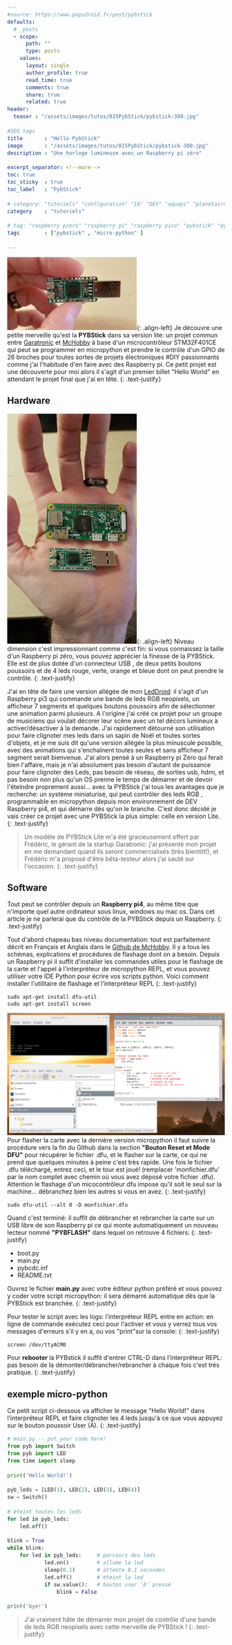 ```yaml
---
#source: https://www.papsdroid.fr/post/pybstick
defaults:
  # _posts
  - scope:
      path: ""
      type: posts
    values:
      layout: single
      author_profile: true
      read_time: true
      comments: true
      share: true
      related: true
header: 
  teaser : "/assets/images/tutos/015PybStick/pybstick-300.jpg"

#SEO tags
title       : "Hello PybStick"
image       : "/assets/images/tutos/015PybStick/pybstick-300.jpg"
description : "Une horloge lumineuse avec un Raspberry pi zéro"

excerpt_separator: <!--more-->
toc: true
toc_sticky  : true
toc_label   : "PybStick"

# category: "tutoriels" "configuration" "IA" "DEV" "aquapi" "planétaire" 
category    : "tutoriels" 

# tag: "raspberry pzero" "raspberry pi" "raspberry pico" "pybstick" "python3" "micro-pyhton" "électronique"
tags        : ["pybstick" , "micro-python" ]

---
```

![PybStick](/assets/images/tutos/015PybStick/pybstick-300.jpg){: .align-left} 
Je découvre une petite merveille qu'est la **PYBStick** dans sa version lite: un projet commun entre [Garatronic](https://blog.garatronic.fr/index.php/fr/) et [McHobby](https://shop.mchobby.be/fr/micropython/1830-pybstick-lite-26-micropython-et-arduino-3232100018303-garatronic.html) à base d'un microcontrôleur STM32F401CE qui peut se programmer en micropython et prendre le contrôle d'un GPIO de 26 broches pour toutes sortes de projets électroniques #DIY passionnants comme j'ai l'habitude d'en faire avec des Raspberry pi. Ce petit projet est une découverte pour moi alors il s'agit d'un premier billet "Hello World" en attendant le projet final que j'ai en tête.
{: .text-justify}

## Hardware
![PybStick](/assets/images/tutos/015PybStick/pybstick-dim.jpg){: .align-left} 
Niveau dimension c'est impressionnant comme c'est fin: si vous connaissez la taille d'un Raspberry pi zéro, vous pouvez apprécier la finesse de la PYBStick. Elle est de plus dotée d'un connecteur USB , de deux petits boutons poussoirs et de 4 leds rouge, verte, orange et bleue dont on peut prendre le contrôle.
{: .text-justify}

J'ai en tête de faire une version allégée de mon [LedDroid](https://papsdroidfr.github.io/tutoriels/ledDroid/): il s'agit d'un Raspberry pi3 qui commande une bande de leds RGB neopixels, un afficheur 7 segments et quelques boutons poussoirs afin de sélectionner une animation parmi plusieurs. A l'origine j'ai créé ce projet pour un groupe de musiciens qui voulait décorer leur scène avec un tel décors lumineux à activer/désactiver à la demande. J'ai rapidement détourné son utilisation pour faire clignoter mes leds dans un sapin de Noël et toutes sortes d'objets, et je me suis dit qu'une version allégée la plus minuscule possible, avec des animations qui s'enchaînent toutes seules et sans afficheur 7 segment serait bienvenue. J'ai alors pensé à un Raspberry pi Zéro qui ferait bien l'affaire, mais je n'ai absolument pas besoin d'autant de puissance pour faire clignoter des Leds, pas besoin de réseau, de sorties usb, hdmi, et pas besoin non plus qu'un OS prenne le temps de démarrer et de devoir l'éteindre proprement aussi... avec la PYBStick j'ai tous les avantages que je recherche: un système miniaturisé, qui peut contrôler des leds RGB , programmable en micropython depuis mon environnement de DEV Raspberry pi4, et qui démarre dès qu'on le branche. C'est donc décidé je vais créer ce projet avec une PYBStick la plus simple: celle en version Lite.
{: .text-justify}

> Un modèle de PYBStick Lite m'a été gracieusement offert par Frédéric, le gérant de la startup Garatronic: j'ai présenté mon projet en me demandant quand ils seront commercialisés (très bientôt!), et Frédéric m'a proposé d'être bêta-testeur alors j'ai sauté sur l'occasion.
{: .text-justify}

## Software
Tout peut se contrôler depuis un **Raspberry pi4**, au même titre que n'importe quel autre ordinateur sous linux, windows ou mac os. Dans cet article je ne parlerai que du contrôle de la PYBStick depuis un Raspberry.
{: .text-justify}

Tout d'abord chapeau bas niveau documentation: tout est parfaitement décrit en Français et Anglais dans le [Github de McHobby](https://github.com/mchobby/pyboard-driver/tree/master/PYBStick). Il y a tous les schémas, explications et procédures de flashage dont on a besoin. Depuis un Raspberry pi il suffit d'installer les commandes utiles pour le flashage de la carte et l'appel à l'interpréteur de micropython REPL, et vous pouvez utiliser votre IDE Python pour écrire vos scripts python. Voici comment installer l'utilitaire de flashage et l’interpréteur REPL
{: .text-justify}
```
sudo apt-get install dfu-util
sudo apt-get install screen
```
![PybStick](/assets/images/tutos/015PybStick/software.png) 
Pour flasher la carte avec la dernière version micropython il faut suivre la procédure vers la fin du Github dans la section **"Bouton Reset et Mode DFU"** pour récupérer le fichier .dfu, et le flasher sur la carte, ce qui ne prend que quelques minutes à peine c'est très rapide. Une fois le fichier .dfu téléchargé, entrez ceci, et le tour est joué! (remplacer 'monfichier.dfu' par le nom complet avec chemin où vous avez déposé votre fichier .dfu). Attention le flashage d'un micocontrôleur dfu impose qu'il soit le seul sur la machine... débranchez bien les autres si vous en avez.
{: .text-justify}
```
sudo dfu-util --alt 0 -D monfichier.dfu
```

Quand c'est terminé: il suffit de débrancher et rebrancher la carte sur un USB libre de son Raspberry pi ce qui monte automatiquement un nouveau lecteur nommé **"PYBFLASH"** dans lequel on retrouve 4 fichiers:
{: .text-justify}

- boot.py 
- main.py 
- pybcdc.inf
- README.txt

Ouvrez le fichier **main.py** avec votre éditeur python préféré et vous pouvez y coder votre script micropython: il sera démarré automatique dès que la PYBStick est branchée.
{: .text-justify}

Pour tester le script avec les logs: l’interpréteur REPL entre en action: en ligne de commande exécutez ceci pour l'activer et vous y verrez tous vos messages d'erreurs s'il y en a, ou vos "print"sur la console:
{: .text-justify}
```
screen /dev/ttyACM0
```
Pour **rebooter** la PYBstick il suffit d'entrer CTRL-D dans l’interpréteur REPL: pas besoin de la démonter/débrancher/rebrancher à chaque fois c'est très pratique.
{: .text-justify}

## exemple micro-python
Ce petit script ci-dessous va afficher le message "Hello World!" dans l’interpréteur REPL et faire clignoter les 4 leds jusqu'à ce que vous appuyez sur le bouton poussoir User (A).
{: .text-justify}
```python
# main.py -- put your code here!
from pyb import Switch
from pyb import LED
from time import sleep

print('Hello World!')

pyb_leds = [LED(1), LED(2), LED(3), LED(4)]
sw = Switch()

# éteint toutes les leds
for led in pyb_leds:
    led.off() 

blink = True    
while blink:
    for led in pyb_leds:     # parcours des leds
            led.on()         # allume la led
            sleep(0.1)       # attente 0.1 secondes
            led.off()        # éteint la led
            if sw.value():   # bouton user 'A' pressé
                blink = False 
                
print('bye!')
```

>J'ai vraiment hâte de démarrer mon projet de contrôle d'une bande de leds RGB neopixels avec cette merveille de PYBStick !
{: .text-justify}
